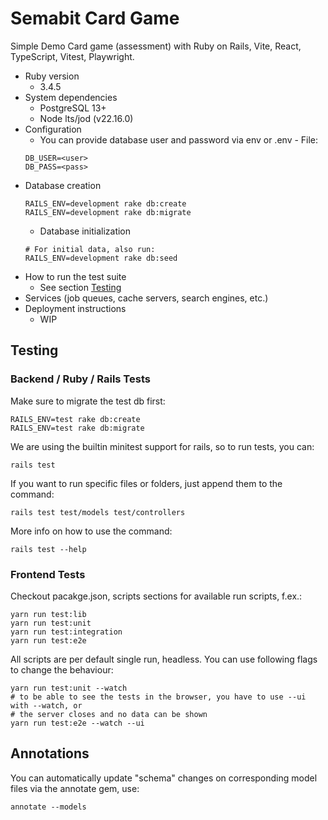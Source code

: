 # Semabit Card Game

Simple Demo Card game (assessment) with Ruby on Rails, Vite, React, TypeScript, Vitest, Playwright.

* Ruby version
  * 3.4.5
* System dependencies
  * PostgreSQL 13+
  * Node lts/jod (v22.16.0)
* Configuration
  * You can provide database user and password via env or .env - File:
  ```
  DB_USER=<user>
  DB_PASS=<pass>
  ```
* Database creation
  ```shell
  RAILS_ENV=development rake db:create
  RAILS_ENV=development rake db:migrate
  ```
  * Database initialization
  ```shell
  # For initial data, also run:
  RAILS_ENV=development rake db:seed 
  ```
* How to run the test suite
  * See section [Testing](#Testing)
* Services (job queues, cache servers, search engines, etc.)
* Deployment instructions
  * WIP

## Testing
### Backend / Ruby / Rails Tests
Make sure to migrate the test db first:

```shell
RAILS_ENV=test rake db:create
RAILS_ENV=test rake db:migrate
```

We are using the builtin minitest support for rails, so to run tests, you can:
```shell
rails test
```

If you want to run specific files or folders, just append them to the command:

```shell
rails test test/models test/controllers
```

More info on how to use the command:

```
rails test --help
```

### Frontend Tests

Checkout pacakge.json, scripts sections for available run scripts, f.ex.:

```shell
yarn run test:lib
yarn run test:unit
yarn run test:integration
yarn run test:e2e
```

All scripts are per default single run, headless. You can use following flags
to change the behaviour:

```shell
yarn run test:unit --watch
# to be able to see the tests in the browser, you have to use --ui with --watch, or
# the server closes and no data can be shown
yarn run test:e2e --watch --ui
```

## Annotations

You can automatically update "schema" changes on corresponding model files via the annotate gem, use:

```
annotate --models
```